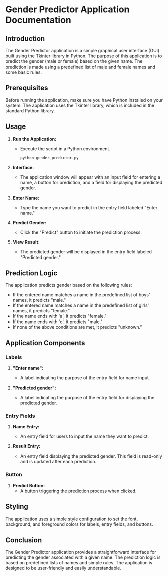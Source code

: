 # Gender Predictor Application Documentation

## Introduction

The Gender Predictor application is a simple graphical user interface (GUI) built using the Tkinter library in Python. The purpose of this application is to predict the gender (male or female) based on the given name. The prediction is made using a predefined list of male and female names and some basic rules.

## Prerequisites

Before running the application, make sure you have Python installed on your system. The application uses the Tkinter library, which is included in the standard Python library.

## Usage

1. **Run the Application:**
   - Execute the script in a Python environment.

     ```bash
     python gender_predictor.py
     ```

2. **Interface:**
   - The application window will appear with an input field for entering a name, a button for prediction, and a field for displaying the predicted gender.

3. **Enter Name:**
   - Type the name you want to predict in the entry field labeled "Enter name."

4. **Predict Gender:**
   - Click the "Predict" button to initiate the prediction process.

5. **View Result:**
   - The predicted gender will be displayed in the entry field labeled "Predicted gender."

## Prediction Logic

The application predicts gender based on the following rules:

- If the entered name matches a name in the predefined list of boys' names, it predicts "male."
- If the entered name matches a name in the predefined list of girls' names, it predicts "female."
- If the name ends with 'a', it predicts "female."
- If the name ends with 'o', it predicts "male."
- If none of the above conditions are met, it predicts "unknown."

## Application Components

### Labels

1. **"Enter name":**
   - A label indicating the purpose of the entry field for name input.

2. **"Predicted gender":**
   - A label indicating the purpose of the entry field for displaying the predicted gender.

### Entry Fields

1. **Name Entry:**
   - An entry field for users to input the name they want to predict.

2. **Result Entry:**
   - An entry field displaying the predicted gender. This field is read-only and is updated after each prediction.

### Button

1. **Predict Button:**
   - A button triggering the prediction process when clicked.

## Styling

The application uses a simple style configuration to set the font, background, and foreground colors for labels, entry fields, and buttons.

## Conclusion

The Gender Predictor application provides a straightforward interface for predicting the gender associated with a given name. The prediction logic is based on predefined lists of names and simple rules. The application is designed to be user-friendly and easily understandable.
